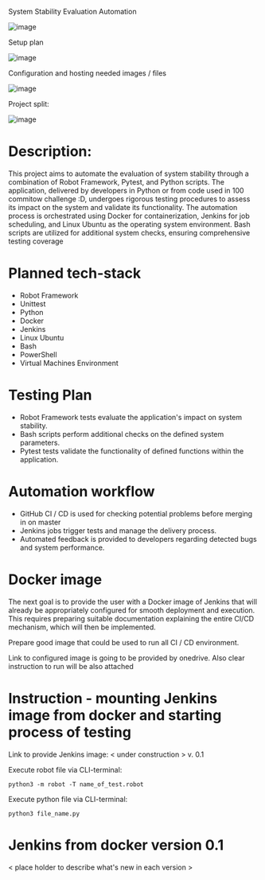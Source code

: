 System Stability Evaluation Automation

![image](https://github.com/WojciechMycek/Integracja-dostawy---symulacja-procesu-testowania-100-commitow/assets/66401382/48398613-67c9-4613-908c-598a40ba4cf4)


Setup plan

![image](https://github.com/WojciechMycek/Integracja-dostawy---symulacja-procesu-testowania-100-commitow/assets/66401382/52cfa44f-e758-42c0-88c1-87b2e3fae6a4)


Configuration and hosting needed images / files

![image](https://github.com/WojciechMycek/Integracja-dostawy---symulacja-procesu-testowania-100-commitow/assets/66401382/4994ce87-f173-41e6-a579-c4723b8fb2cc)


Project split: 

![image](https://github.com/WojciechMycek/Integracja-dostawy---symulacja-procesu-testowania-100-commitow/assets/66401382/3ab42202-1291-46dc-a40a-a3f8897d7c0e)

# Description:
This project aims to automate the evaluation of system stability through a combination of Robot Framework, Pytest, and Python scripts. The application, delivered by developers in Python or from code used in 100 commitow challenge :D, undergoes rigorous testing procedures to assess its impact on the system and validate its functionality. The automation process is orchestrated using Docker for containerization, Jenkins for job scheduling, and Linux Ubuntu as the operating system environment. Bash scripts are utilized for additional system checks, ensuring comprehensive testing coverage

# Planned tech-stack
- Robot Framework
- Unittest
- Python
- Docker
- Jenkins
- Linux Ubuntu
- Bash
- PowerShell
- Virtual Machines Environment

# Testing Plan

- Robot Framework tests evaluate the application's impact on system stability.
- Bash scripts perform additional checks on the defined system parameters.
- Pytest tests validate the functionality of defined functions within the application.

# Automation workflow
- GitHub CI / CD is used for checking potential problems before merging in on master
- Jenkins jobs trigger tests and manage the delivery process.
- Automated feedback is provided to developers regarding detected bugs and system performance.

# Docker image
The next goal is to provide the user with a Docker image of Jenkins that will already be appropriately configured for smooth deployment and execution. This requires preparing suitable documentation explaining the entire CI/CD mechanism, which will then be implemented.

Prepare good image that could be used to run all CI / CD environment.

Link to configured image is going to be provided by onedrive. Also clear instruction to run will be also attached

# Instruction - mounting Jenkins image from docker and starting process of testing

Link to provide Jenkins image: < under construction > v. 0.1 

Execute robot file via CLI-terminal:

```python3 -m robot -T name_of_test.robot```

Execute python file via CLI-terminal:

```python3 file_name.py```

# Jenkins from docker version 0.1
< place holder to describe what's new in each version >
